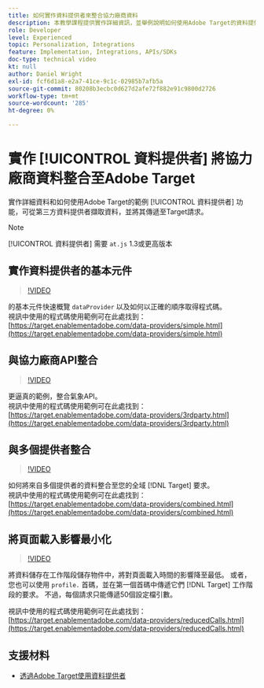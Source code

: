 ```yaml
---
title: 如何實作資料提供者來整合協力廠商資料
description: 本教學課程提供實作詳細資訊，並舉例說明如何使用Adobe Target的資料提供者功能，從第三方資料提供者擷取資料，並將其傳遞至Target請求。
role: Developer
level: Experienced
topic: Personalization, Integrations
feature: Implementation, Integrations, APIs/SDKs
doc-type: technical video
kt: null
author: Daniel Wright
exl-id: fcf6d1a8-e2a7-41ce-9c1c-02985b7afb5a
source-git-commit: 80208b3ecbc0d627d2afe72f882e91c9800d2726
workflow-type: tm+mt
source-wordcount: '285'
ht-degree: 0%

---
```


# 實作 [!UICONTROL 資料提供者] 將協力廠商資料整合至Adobe Target

實作詳細資料和如何使用Adobe Target的範例 [!UICONTROL 資料提供者] 功能，可從第三方資料提供者擷取資料，並將其傳遞至Target請求。

>[!NOTE]
>
>[!UICONTROL 資料提供者] 需要 `at.js` 1.3或更高版本

## 實作資料提供者的基本元件

>[!VIDEO](https://video.tv.adobe.com/v/22348/?quality=12)

的基本元件快速概覽 `dataProvider` 以及如何以正確的順序取得程式碼。\
視訊中使用的程式碼使用範例可在此處找到：
[https://target.enablementadobe.com/data-providers/simple.html](https://target.enablementadobe.com/data-providers/simple.html)

## 與協力廠商API整合

>[!VIDEO](https://video.tv.adobe.com/v/22345/)

更逼真的範例，整合氣象API。\
視訊中使用的程式碼使用範例可在此處找到：
[https://target.enablementadobe.com/data-providers/3rdparty.html](https://target.enablementadobe.com/data-providers/3rdparty.html)

## 與多個提供者整合

>[!VIDEO](https://video.tv.adobe.com/v/22346/)

如何將來自多個提供者的資料整合至您的全域 [!DNL Target] 要求。\
視訊中使用的程式碼使用範例可在此處找到：
[https://target.enablementadobe.com/data-providers/combined.html](https://target.enablementadobe.com/data-providers/combined.html)

## 將頁面載入影響最小化

>[!VIDEO](https://video.tv.adobe.com/v/22347/)

將資料儲存在工作階段儲存物件中，將對頁面載入時間的影響降至最低。 或者，您也可以使用 `profile.` 首碼，並在第一個首碼中傳遞它們 [!DNL Target] 工作階段的要求。 不過，每個請求只能傳遞50個設定檔引數。

視訊中使用的程式碼使用範例可在此處找到： [https://target.enablementadobe.com/data-providers/reducedCalls.html](https://target.enablementadobe.com/data-providers/reducedCalls.html)

## 支援材料

* [透過Adobe Target使用資料提供者](use-data-providers-to-integrate-third-party-data.md)
